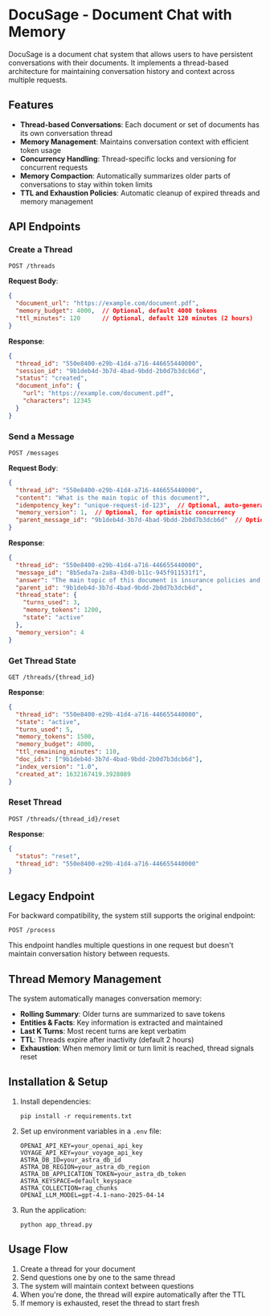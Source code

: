 # DocuSage - Document Chat with Memory

DocuSage is a document chat system that allows users to have persistent conversations with their documents. It implements a thread-based architecture for maintaining conversation history and context across multiple requests.

## Features

- **Thread-based Conversations**: Each document or set of documents has its own conversation thread
- **Memory Management**: Maintains conversation context with efficient token usage
- **Concurrency Handling**: Thread-specific locks and versioning for concurrent requests
- **Memory Compaction**: Automatically summarizes older parts of conversations to stay within token limits
- **TTL and Exhaustion Policies**: Automatic cleanup of expired threads and memory management

## API Endpoints

### Create a Thread

```
POST /threads
```

**Request Body**:
```json
{
  "document_url": "https://example.com/document.pdf",
  "memory_budget": 4000,  // Optional, default 4000 tokens
  "ttl_minutes": 120      // Optional, default 120 minutes (2 hours)
}
```

**Response**:
```json
{
  "thread_id": "550e8400-e29b-41d4-a716-446655440000",
  "session_id": "9b1deb4d-3b7d-4bad-9bdd-2b0d7b3dcb6d",
  "status": "created",
  "document_info": {
    "url": "https://example.com/document.pdf",
    "characters": 12345
  }
}
```

### Send a Message

```
POST /messages
```

**Request Body**:
```json
{
  "thread_id": "550e8400-e29b-41d4-a716-446655440000",
  "content": "What is the main topic of this document?",
  "idempotency_key": "unique-request-id-123",  // Optional, auto-generated if not provided
  "memory_version": 1,  // Optional, for optimistic concurrency
  "parent_message_id": "9b1deb4d-3b7d-4bad-9bdd-2b0d7b3dcb6d"  // Optional, for ordering
}
```

**Response**:
```json
{
  "thread_id": "550e8400-e29b-41d4-a716-446655440000",
  "message_id": "8b5eda7a-2a8a-43d0-b11c-945f911531f1",
  "answer": "The main topic of this document is insurance policies and coverage details...",
  "parent_id": "9b1deb4d-3b7d-4bad-9bdd-2b0d7b3dcb6d",
  "thread_state": {
    "turns_used": 3,
    "memory_tokens": 1200,
    "state": "active"
  },
  "memory_version": 4
}
```

### Get Thread State

```
GET /threads/{thread_id}
```

**Response**:
```json
{
  "thread_id": "550e8400-e29b-41d4-a716-446655440000",
  "state": "active",
  "turns_used": 5,
  "memory_tokens": 1500,
  "memory_budget": 4000,
  "ttl_remaining_minutes": 110,
  "doc_ids": ["9b1deb4d-3b7d-4bad-9bdd-2b0d7b3dcb6d"],
  "index_version": "1.0",
  "created_at": 1632167419.3928089
}
```

### Reset Thread

```
POST /threads/{thread_id}/reset
```

**Response**:
```json
{
  "status": "reset",
  "thread_id": "550e8400-e29b-41d4-a716-446655440000"
}
```

## Legacy Endpoint

For backward compatibility, the system still supports the original endpoint:

```
POST /process
```

This endpoint handles multiple questions in one request but doesn't maintain conversation history between requests.

## Thread Memory Management

The system automatically manages conversation memory:

- **Rolling Summary**: Older turns are summarized to save tokens
- **Entities & Facts**: Key information is extracted and maintained
- **Last K Turns**: Most recent turns are kept verbatim
- **TTL**: Threads expire after inactivity (default 2 hours)
- **Exhaustion**: When memory limit or turn limit is reached, thread signals reset

## Installation & Setup

1. Install dependencies:
   ```
   pip install -r requirements.txt
   ```

2. Set up environment variables in a `.env` file:
   ```
   OPENAI_API_KEY=your_openai_api_key
   VOYAGE_API_KEY=your_voyage_api_key
   ASTRA_DB_ID=your_astra_db_id
   ASTRA_DB_REGION=your_astra_db_region
   ASTRA_DB_APPLICATION_TOKEN=your_astra_db_token
   ASTRA_KEYSPACE=default_keyspace
   ASTRA_COLLECTION=rag_chunks
   OPENAI_LLM_MODEL=gpt-4.1-nano-2025-04-14
   ```

3. Run the application:
   ```
   python app_thread.py
   ```

## Usage Flow

1. Create a thread for your document
2. Send questions one by one to the same thread
3. The system will maintain context between questions
4. When you're done, the thread will expire automatically after the TTL
5. If memory is exhausted, reset the thread to start fresh
